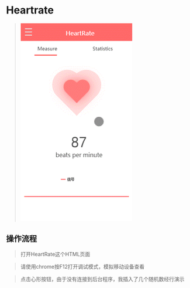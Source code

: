 # Heartrate

> ![image](https://github.com/caozhong1996/Heartrate/blob/master/show.gif)

## 操作流程
> 打开HeartRate这个HTML页面

> 请使用chrome按F12打开调试模式，模拟移动设备查看

> 点击心形按钮，由于没有连接到后台程序，我插入了几个随机数经行演示
